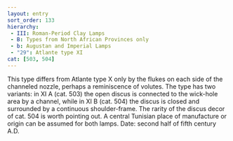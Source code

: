 ```yaml
---
layout: entry
sort_order: 133
hierarchy:
 - III: Roman-Period Clay Lamps
 - B: Types from North African Provinces only
 - b: Augustan and Imperial Lamps
 - "29": Atlante type XI
cat: [503, 504]
---
```


This type differs from Atlante type X only by the flukes on each side of the channeled nozzle, perhaps a reminiscence of volutes. The type has two variants: in XI A (cat. 503) the open discus is connected to the wick-hole area by a channel, while in XI B (cat. 504) the discus is closed and surrounded by a continuous shoulder-frame. The rarity of the discus decor of cat. 504 is worth pointing out. A central Tunisian place of manufacture or origin can be assumed for both lamps. Date: second half of fifth century A.D.
